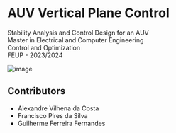# AUV Vertical Plane Control
Stability Analysis and Control Design for an AUV  
Master in Electrical and Computer Engineering  
Control and Optimization  
FEUP - 2023/2024  

![image](https://github.com/user-attachments/assets/d09b3a94-ee9d-446a-9337-31c63240959d)


## Contributors
- Alexandre Vilhena da Costa	
- Francisco Pires da Silva
- Guilherme Ferreira Fernandes
